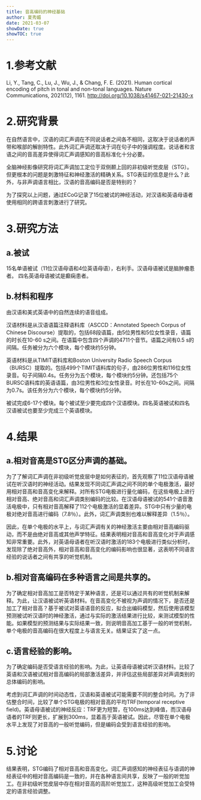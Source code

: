 ```yaml
---
title: 音高编码的神经基础
author: 夏秀媚
date: 2021-03-07
showDate: true
showTOC: true
---
```

# 1.参考文献
Li, Y., Tang, C., Lu, J., Wu, J., & Chang, F. E. (2021). Human cortical encoding of pitch in tonal and non-tonal languages. Nature Communications, 2021(12), 1161. http://doi.org/10.1038/s41467-021-21430-x 
# 2.研究背景
在自然语言中，汉语的词汇声调在不同说话者之间各不相同，这取决于说话者的声带和喉部的解剖特性。此外词汇声调还取决于词在句子中的强调程度。说话者和言语之间的音高差异使得词汇声调感知的音高标准化十分必要。

全脑神经影像研究将词汇声调加工定位于双侧颞上回的非初级听觉皮层（STG）。 但更根本的问题是刺激特征和神经激活的精确关系。STG表征的信息是什么？此外，与非声调语言相比，汉语的音高编码是否是特别的？

为了探究以上问题，通过ECoG记录了15位被试的神经活动，对汉语和英语母语者使用相同的跨语言刺激进行了研究。

# 3.研究方法
## a.被试
15名单语被试（11位汉语母语和4位英语母语），右利手。汉语母语被试是脑肿瘤患者。 四名英语母语被试是癫痫患者。

## b.材料和程序
由汉语和美式英语中的自然连续的语音组成。

汉语材料是从汉语语篇注释语料库（ASCCD：Annotated Speech Corpus of Chinese Discourse）提取的，包括68段语篇，由5位男性和5位女性录音，语篇的时长在10-60 s之间。在语篇中包含四个声调的4711个音节。语篇之间有0.5 s的间隔。任务被分为六个模块，每个模块约5分钟。

英语材料是从TIMIT语料库和Boston University Radio Speech Corpus（BURSC）提取的。包括499个TIMIT语料库的句子，由286位男性和116位女性录音。句子间隔0.4s。任务分为五个模块，每个模块约5分钟。还包括75个BURSC语料库的英语语篇，由3位男性和3位女性录音。时长在10-60s之间。间隔为0.7s。该任务分为六个模块，每个模块约5分钟。

被试完成6-17个模块。每个被试至少要完成四个汉语模块。四名英语被试和四名汉语被试也要至少完成三个英语模块。

# 4.结果
## a.相对音高是STG区分声调的基础。
为了了解词汇声调在非初级听觉皮层中是如何表征的，首先观察了11位汉语母语被试在听汉语时的神经活动。结果发现不同词汇声调之间不同的单个电极激活，最好用相对音高和音高变化来解释。对所有STG电极进行量化编码，在这些电极上进行相对音高、绝对音高和词汇声调类别编码的比较。在汉语母语被试的541个语音激活电极中，只有相对音高解释了112个电极激活的显着差异。STG中只有少量的电极对绝对音高进行编码（7.8％）。此外，词汇声调类别也难以解释差异（1.5％）。

因此，在单个电极的水平上，与词汇声调有关的神经激活主要由相对音高编码驱动，而不是由绝对音高或其他声学特征。结果表明相对音高和音高变化对于声调感知非常重要。此外，对英语母语者在听汉语时激活的183个电极进行类似分析时，发现除了绝对音高外，相对音高和音高变化的编码影响也很显著，这表明不同语言经验的说话者之间有共享的听觉机制。

## b.相对音高编码在多种语言之间是共享的。
为了确定相对音高加工是否特定于某种语言，还是可以通过共有的听觉机制来解释。为此，让汉语被试听英语材料。在音高变化不被视为声调的情况下，是否还是加工了相对音高？基于被试对英语语音的反应，拟合出编码模型，然后使用该模型预测被试听汉语时的神经激活，通过与实际的激活结果进行比较，来测试模型的性能。如果模型的预测结果与实际结果一致，则说明音高加工基于一般的听觉机制，单个电极的音高编码在很大程度上与语言无关。结果证实了这一点。

## c.语言经验的影响。
为了确定编码是否受语言经验的影响。为此，让英语母语被试听汉语材料。比较了英语和汉语被试相对音高编码的局部激活差异，并评估这些局部差异对声调类别的总体编码的影响。

考虑到词汇声调的时间动态性，汉语和英语被试可能需要不同的整合时间。为了评估整合时间，比较了单个STG电极的相对音高的平均TRF(temporal receptive field)。英语母语被试的神经反应：TRF更为短暂，在100ms达到峰值，而汉语母语者的TRF则更长，扩展到300ms，显着高于英语被试。因此，尽管在单个电极水平上发现了对音高的一般听觉编码，但是编码会受到语言经验的影响。

# 5.讨论
结果表明，STG编码了相对音高和音高变化。词汇声调感知的神经表征与语调的神经表征中的相对音高编码是一致的，并在各种语言间共享，反映了一般的听觉加工。在非初级听觉皮层中存在相对音高的高阶听觉加工，这种高级听觉加工会受特定的语言经验调整。



















